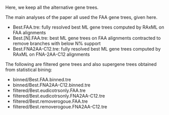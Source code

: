 Here, we keep all the alternative gene trees.

The main analyses of the paper all used the FAA gene trees, given here.

- Best.FAA.tre: fully resolved best ML gene trees computed by RAxML on FAA alignments
- Best.[N].FAA.tre: best ML gene trees on FAA alignments contracted  to remove branches with below N% support
- Best.FNA2AA-C12.tre: fully resolved best ML gene trees computed by RAxML on FNA-2AA-C12 alignments


The following are filtered gene trees and also supergene trees obtained from statistical bining:

- binned/Best.FAA.binned.tre                 
- binned/Best.FNA2AA-C12.binned.tre          
- filtered/Best.eudicotrsonly.FAA.tre        
- filtered/Best.eudicotrsonly.FNA2AA-C12.tre 
- filtered/Best.removerogoue.FAA.tre
- filtered/Best.removerogoue.FNA2AA-C12.tre
